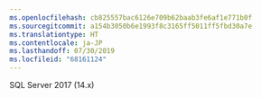 ```yaml
---
ms.openlocfilehash: cb825557bac6126e709b62baab3fe6af1e771b0f
ms.sourcegitcommit: a154b3050b6e1993f8c3165ff5011ff5fbd30a7e
ms.translationtype: HT
ms.contentlocale: ja-JP
ms.lasthandoff: 07/30/2019
ms.locfileid: "68161124"
---
```

SQL Server 2017 (14.x) 